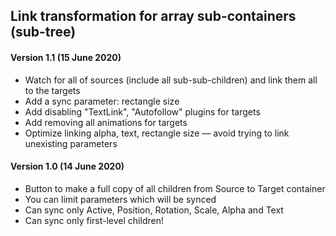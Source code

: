## Link transformation for array sub-containers (sub-tree)

#### Version 1.1 (15 June 2020)
* Watch for all of sources (include all sub-sub-children) and link them all to the targets
* Add a sync parameter: rectangle size
* Add disabling "TextLink", "Autofollow" plugins for targets
* Add removing all animations for targets
* Optimize linking alpha, text, rectangle size — avoid trying to link unexisting parameters

#### Version 1.0 (14 June 2020)
* Button to make a full copy of all children from Source to Target container
* You can limit parameters which will be synced
* Can sync only Active, Position, Rotation, Scale, Alpha and Text
* Can sync only first-level children!